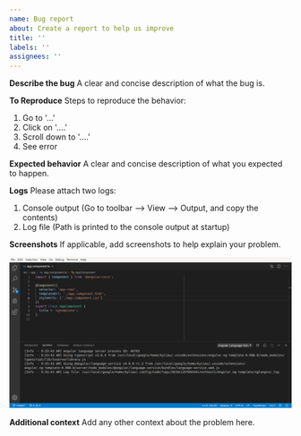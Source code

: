 ```yaml
---
name: Bug report
about: Create a report to help us improve
title: ''
labels: ''
assignees: ''
---
```


**Describe the bug**
A clear and concise description of what the bug is.

**To Reproduce**
Steps to reproduce the behavior:
1. Go to '...'
2. Click on '....'
3. Scroll down to '....'
4. See error

**Expected behavior**
A clear and concise description of what you expected to happen.

**Logs**
Please attach two logs:
1. Console output (Go to toolbar --> View --> Output, and copy the contents)
2. Log file (Path is printed to the console output at startup)

**Screenshots**
If applicable, add screenshots to help explain your problem.

![Example Screenshot](./output.png)

**Additional context**
Add any other context about the problem here.
